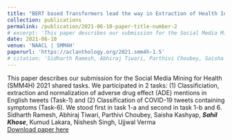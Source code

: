 ```yaml
---
title: "BERT based Transformers lead the way in Extraction of Health Information from Social Media"
collection: publications
permalink: /publication/2021-06-10-paper-title-number-2
# excerpt: 'This paper describes our submission for the Social Media Mining for Health (SMM4H) 2021 shared tasks. We participated in 2 tasks: (1) Classificiation, extraction and normalization of adverse drug effect (ADE) mentions in English tweets (Task-1) and (2) Classification of COVID-19 tweets containing symptoms (Task-6). We stood first in task 1-a and second in task 1-b and 6.'
date: 2021-06-10
venue: 'NAACL | SMM4H'
paperurl: 'https://aclanthology.org/2021.smm4h-1.5'
# citation: 'Sidharth Ramesh, Abhiraj Tiwari, Parthivi Choubey, Saisha Kashyap, Sahil Khose, Kumud Lakara, Nishesh Singh, Ujjwal Verma'
---
```

This paper describes our submission for the Social Media Mining for Health (SMM4H) 2021 shared tasks. We participated in 2 tasks: (1) Classificiation, extraction and normalization of adverse drug effect (ADE) mentions in English tweets (Task-1) and (2) Classification of COVID-19 tweets containing symptoms (Task-6). We stood first in task 1-a and second in task 1-b and 6. <br> Sidharth Ramesh, Abhiraj Tiwari, Parthivi Choubey, Saisha Kashyap, ***Sahil Khose***, Kumud Lakara, Nishesh Singh, Ujjwal Verma <br> [Download paper here](https://aclanthology.org/2021.smm4h-1.5.pdf)

<!-- Recommended citation: Your Name, You. (2009). "Paper Title Number 1." <i>Journal 1</i>. 1(1). -->